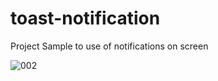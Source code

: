 # toast-notification
Project Sample to use of notifications on screen


![002](https://user-images.githubusercontent.com/72364037/155452990-bfb3316a-d0b9-4022-80df-9e92892d03fb.png)
